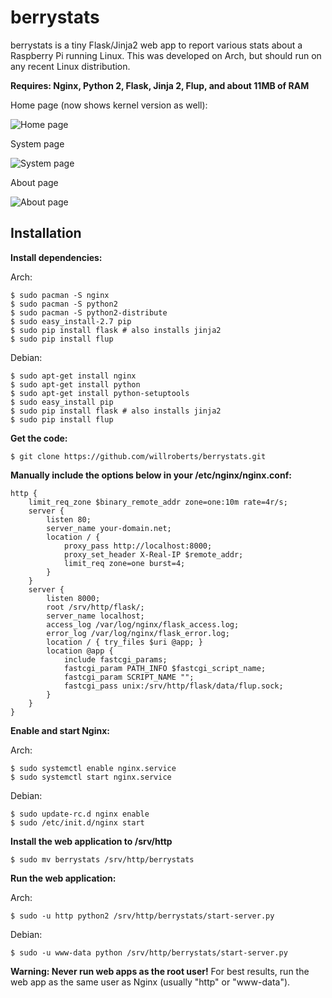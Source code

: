 berrystats
==========

berrystats is a tiny Flask/Jinja2 web app to report various stats about a Raspberry Pi running Linux.
This was developed on Arch, but should run on any recent Linux distribution.

**Requires: Nginx, Python 2, Flask, Jinja 2, Flup, and about 11MB of RAM**

Home page (now shows kernel version as well):

![Home page](http://i.imgur.com/yINDoM4.png)

System page

![System page](http://i.imgur.com/qvnEic6.png)

About page

![About page](http://i.imgur.com/GUmsVX7.png)

Installation
------------

**Install dependencies:**

Arch:

    $ sudo pacman -S nginx
    $ sudo pacman -S python2
    $ sudo pacman -S python2-distribute
    $ sudo easy_install-2.7 pip
    $ sudo pip install flask # also installs jinja2
    $ sudo pip install flup

Debian:

    $ sudo apt-get install nginx
    $ sudo apt-get install python
    $ sudo apt-get install python-setuptools
    $ sudo easy_install pip
    $ sudo pip install flask # also installs jinja2
    $ sudo pip install flup

**Get the code:**

    $ git clone https://github.com/willroberts/berrystats.git

**Manually include the options below in your /etc/nginx/nginx.conf:**

    http {
        limit_req_zone $binary_remote_addr zone=one:10m rate=4r/s;
        server {
            listen 80;
            server_name your-domain.net;
            location / {
                proxy_pass http://localhost:8000;
                proxy_set_header X-Real-IP $remote_addr;
                limit_req zone=one burst=4;
            }
        }
        server {
            listen 8000;
            root /srv/http/flask/;
            server_name localhost;
            access_log /var/log/nginx/flask_access.log;
            error_log /var/log/nginx/flask_error.log;
            location / { try_files $uri @app; }
            location @app {
                include fastcgi_params;
                fastcgi_param PATH_INFO $fastcgi_script_name;
                fastcgi_param SCRIPT_NAME "";
                fastcgi_pass unix:/srv/http/flask/data/flup.sock;
            }
        }
    }

**Enable and start Nginx:**

Arch:

    $ sudo systemctl enable nginx.service
    $ sudo systemctl start nginx.service

Debian:

    $ sudo update-rc.d nginx enable
    $ sudo /etc/init.d/nginx start

**Install the web application to /srv/http**

    $ sudo mv berrystats /srv/http/berrystats

**Run the web application:**

Arch:

    $ sudo -u http python2 /srv/http/berrystats/start-server.py

Debian:

    $ sudo -u www-data python /srv/http/berrystats/start-server.py

**Warning: Never run web apps as the root user!** For best results, run the web app as the same user as Nginx (usually "http" or "www-data").
